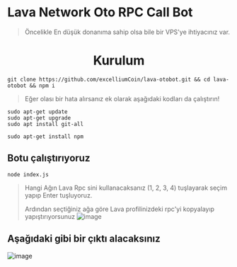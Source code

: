 # Lava Network Oto RPC Call Bot

> Öncelikle En düşük donanıma sahip olsa bile bir VPS'ye ihtiyacınız var.


<h1 align="center"> Kurulum </h1>

```console
git clone https://github.com/excelliumCoin/lava-otobot.git && cd lava-otobot && npm i
```

> Eğer olası bir hata alırsanız ek olarak aşağıdaki kodları da çalıştırın!

```console
sudo apt-get update
sudo apt-get upgrade
sudo apt install git-all

sudo apt-get install npm
```

## Botu çalıştırıyoruz

```console
node index.js
```
> Hangi Ağın Lava Rpc sini kullanacaksanız (1, 2, 3, 4) tuşlayarak seçim yapıp Enter tuşluyoruz.
> 
> Ardından seçtiğiniz ağa göre Lava profilinizdeki rpc'yi kopyalayıp yapıştırıyorsunuz
![image](https://i.hizliresim.com/hoap7id.jpg)
## Aşağıdaki gibi bir çıktı alacaksınız

![image](https://i.hizliresim.com/5ffqyfu.jpg)
